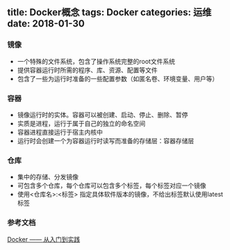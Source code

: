 title: Docker概念
tags: Docker
categories: 运维
date: 2018-01-30
---

### 镜像
* 一个特殊的文件系统，包含了操作系统完整的root文件系统        
* 提供容器运行时所需的程序、库、资源、配置等文件
*  包含了一些为运行时准备的一些配置参数（如匿名卷、环境变量、用户等）
<!-- more -->

### 容器
* 镜像运行时的实体。容器可以被创建、启动、停止、删除、暂停
* 实质是进程，运行于属于自己的独立的命名空间
* 容器进程直接运行于宿主内核中
* 运行时会创建一个为容器运行时读写而准备的存储层：容器存储层

### 仓库
* 集中的存储、分发镜像
* 可包含多个仓库，每个仓库可以包含多个标签，每个标签对应一个镜像
* 使用<仓库名>:<标签> 指定具体软件版本的镜像，不给出标签默认使用latest标签

### 参考文档
[Docker —— 从入门到实践](https://doc.yonyoucloud.com/doc/docker_practice/basic_concept/index.html "Docker —— 从入门到实践")